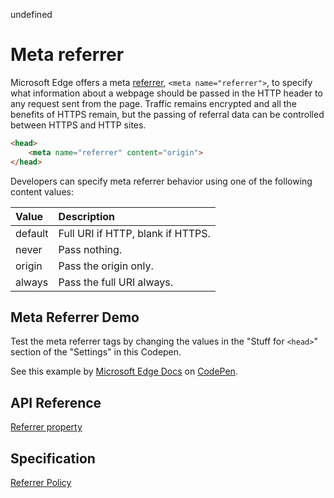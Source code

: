 undefined
# Meta referrer

Microsoft Edge offers a meta [referrer](https://msdn.microsoft.com/library/ms534365(v=vs.85).aspx), `<meta name="referrer">`, to specify what information about a webpage should be passed in the HTTP header to any request sent from the page.  Traffic remains encrypted and all the benefits of HTTPS remain, but the passing of referral data can be controlled between HTTPS and HTTP sites.

```HTML
<head>
	<meta name="referrer" content="origin">
</head>
```

Developers can specify meta referrer behavior using one of the following content values:

Value | Description
:------------ | :-------------
default | Full URI if HTTP, blank if HTTPS.
never | Pass nothing.
origin | Pass the origin only.
always | Pass the full URI always.

## Meta Referrer Demo

Test the meta referrer tags by changing the values in the "Stuff for `<head>`" section of the "Settings" in this Codepen.

<div class="codepen-wrap"><p data-height="300" data-theme-id="23761" data-slug-hash="ONLMBa" data-default-tab="result" data-user="MicrosoftEdgeDocumentation" data-embed-version="2" data-editable="true" class="codepen">See this example by <a href="https://codepen.io/MicrosoftEdgeDocumentation">Microsoft Edge Docs</a> on <a href="https://codepen.io/MicrosoftEdgeDocumentation/pen/ONLMBa">CodePen</a>.</p></div><script async src="//assets.codepen.io/assets/embed/ei.js"></script>

## API Reference
[Referrer property](https://msdn.microsoft.com/library/ms534365(v=vs.85).aspx)

## Specification
[Referrer Policy](https://w3c.github.io/webappsec-referrer-policy/)
